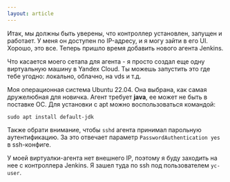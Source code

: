 ```yaml
---
layout: article
---
```

Итак, мы должны быть уверены, что контроллер установлен, запущен и работает. У меня он доступен по IP-адресу, и я могу зайти в его UI. Хорошо, это все. Теперь пришло время добавить нового агента Jenkins.

Что касается моего сетапа для агента - я просто создал еще одну виртуальную машину в Yandex Cloud. Ты можешь запустить это где тебе угодно: локально, облачно, на vds и т.д.

Моя операционная система Ubuntu 22.04. Она выбрана, как самая дружелюбная для новичка. Агент требует **java**, ее может не быть в поставке ОС. Для установки с apt можно воспользоваться командой:

```
sudo apt install default-jdk
```

Также обрати внимание, чтобы `sshd` агента принимал парольную аутентификацию. За это отвечает параметр `PasswordAuthentication yes` в ssh-конфиге.

У моей виртуалки-агента нет внешнего IP, поэтому я буду заходить на нее с контроллера Jenkins. Я зашел туда по ssh под пользователем `yc-user`.

